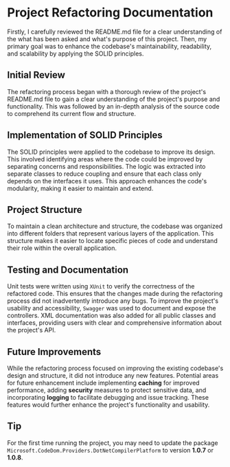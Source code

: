 # Project Refactoring Documentation

Firstly, I carefully reviewed the README.md file for a clear understanding of the what has been asked and what's purpose of this project. Then, my primary goal was to enhance the codebase's maintainability, readability, and scalability by applying the SOLID principles.

## Initial Review
The refactoring process began with a thorough review of the project's README.md file to gain a clear understanding of the project's purpose and functionality. This was followed by an in-depth analysis of the source code to comprehend its current flow and structure.

## Implementation of SOLID Principles
The SOLID principles were applied to the codebase to improve its design. This involved identifying areas where the code could be improved by separating concerns and responsibilities. The logic was extracted into separate classes to reduce coupling and ensure that each class only depends on the interfaces it uses. This approach enhances the code's modularity, making it easier to maintain and extend.

## Project Structure
To maintain a clean architecture and structure, the codebase was organized into different folders that represent various layers of the application. This structure makes it easier to locate specific pieces of code and understand their role within the overall application.

## Testing and Documentation
Unit tests were written using `XUnit` to verify the correctness of the refactored code. This ensures that the changes made during the refactoring process did not inadvertently introduce any bugs.
To improve the project's usability and accessibility, `Swagger` was used to document and expose the controllers. XML documentation was also added for all public classes and interfaces, providing users with clear and comprehensive information about the project's API.

## Future Improvements
While the refactoring process focused on improving the existing codebase's design and structure, it did not introduce any new features. Potential areas for future enhancement include implementing **caching** for improved performance, adding **security** measures to protect sensitive data, and incorporating **logging** to facilitate debugging and issue tracking. These features would further enhance the project's functionality and usability.

## Tip
For the first time running the project, you may need to update the package `Microsoft.CodeDom.Providers.DotNetCompilerPlatform` to version **1.0.7** or **1.0.8**.